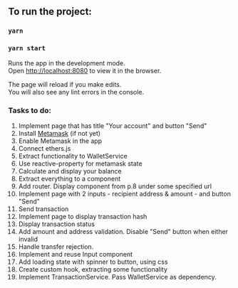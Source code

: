 ## To run the project:

### `yarn`
### `yarn start`

Runs the app in the development mode.<br />
Open [http://localhost:8080](http://localhost8080) to view it in the browser.

The page will reload if you make edits.<br />
You will also see any lint errors in the console.

### Tasks to do:

1. Implement page that has title "Your account" and button "Send"
2. Install [Metamask](https://metamask.io/download.html) (if not yet)
3. Enable Metamask in the app
4. Connect ethers.js
5. Extract functionality to WalletService
6. Use reactive-property for metamask state
7. Calculate and display your balance
8. Extract everything to a component
9. Add router. Display component from p.8 under some specified url
10. Implement page with 2 inputs - recipient address & amount - and button "Send"
11. Send transaction
12. Implement page to display transaction hash
13. Display transaction status
14. Add amount and address validation. Disable "Send" button when either invalid
15. Handle transfer rejection.
16. Implement and reuse Input component
17. Add loading state with spinner to button, using css
18. Create custom hook, extracting some functionality
19. Implement TransactionService. Pass WalletService as dependency.
